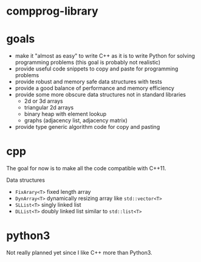 # compprog-library

# goals

- make it "almost as easy" to write C++ as it is to write Python for solving
programming problems (this goal is probably not realistic)
- provide useful code snippets to copy and paste for programming problems
- provide robust and memory safe data structures with tests
- provide a good balance of performance and memory efficiency
- provide some more obscure data structures not in standard libraries
  - 2d or 3d arrays
  - triangular 2d arrays
  - binary heap with element lookup
  - graphs (adjacency list, adjacency matrix)
- provide type generic algorithm code for copy and pasting

# cpp

The goal for now is to make all the code compatible with C++11.

Data structures
- `FixArary<T>` fixed length array
- `DynArray<T>` dynamically resizing array like `std::vector<T>`
- `SLList<T>` singly linked list
- `DLList<T>` doubly linked list similar to `std::list<T>`

# python3

Not really planned yet since I like C++ more than Python3.
